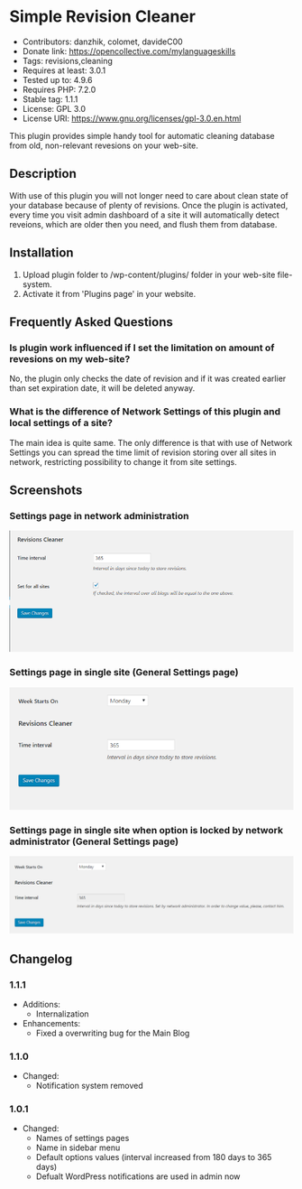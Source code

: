 # Simple Revision Cleaner

* Contributors: danzhik, colomet, davideC00
* Donate link: https://opencollective.com/mylanguageskills
* Tags: revisions,cleaning
* Requires at least: 3.0.1
* Tested up to: 4.9.6
* Requires PHP: 7.2.0
* Stable tag: 1.1.1
* License: GPL 3.0
* License URI: https://www.gnu.org/licenses/gpl-3.0.en.html

This plugin provides simple handy tool for automatic cleaning database from old, non-relevant revesions on your web-site.

## Description

With use of this plugin you will not longer need to care about clean state of your database because of plenty of revisions. Once the plugin is activated, every time you visit admin dashboard of a site it will automatically detect reveions, which are older then you need, and flush them from database.

## Installation

1. Upload plugin folder to /wp-content/plugins/ folder in your web-site file-system.
1. Activate it from 'Plugins page' in your website.

## Frequently Asked Questions

### Is plugin work influenced if I set the limitation on amount of revesions on my web-site?

No, the plugin only checks the date of revision and if it was created earlier than set expiration date, it will be deleted anyway.

### What is the difference of Network Settings of this plugin and local settings of a site?

The main idea is quite same. The only difference is that with use of Network Settings you can spread the time limit of revision storing over all sites in network, restricting possibility to change it from site settings.

## Screenshots

### Settings page in network administration
![Settings Page Network](/wp-assets/screenshot-1.png)

### Settings page in single site (General Settings page)
![Settings Page](/wp-assets/screenshot-2.png)

### Settings page in single site when option is locked by network administrator (General Settings page)
![Settings Page](/wp-assets/screenshot-3.png)


## Changelog

### 1.1.1
* Additions:
  * Internalization
* Enhancements:
  * Fixed a overwriting bug for the Main Blog

### 1.1.0
* Changed:
  * Notification system removed


### 1.0.1  

* Changed:
  * Names of settings pages
  * Name in sidebar menu
  * Default options values (interval increased from 180 days to 365 days)
  * Defualt WordPress notifications are used in admin now
